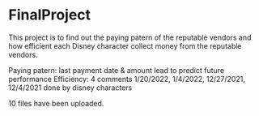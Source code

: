 # FinalProject
This project is to find out the paying patern of the reputable vendors and how efficient each Disney character collect money from the reputable vendors.

Paying patern: last payment date & amount lead to predict future performance
Efficiency: 4 comments 1/20/2022, 1/4/2022, 12/27/2021, 12/4/2021 done by disney characters

10 files have been uploaded.
